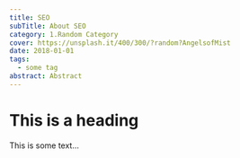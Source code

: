 ```yaml
---
title: SEO
subTitle: About SEO
category: 1.Random Category
cover: https://unsplash.it/400/300/?random?AngelsofMist
date: 2018-01-01
tags:
  - some tag
abstract: Abstract
---
```


# This is a heading

This is some text...
